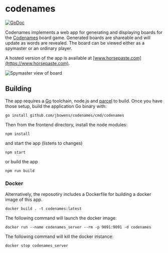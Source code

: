 # codenames

[![GoDoc](https://godoc.org/github.com/jbowens/codenames?status.svg)](https://godoc.org/github.com/jbowens/codenames)

Codenames implements a web app for generating and displaying boards for the <a href="https://en.wikipedia.org/wiki/Codenames_(board_game)">Codenames</a> board game. Generated boards are shareable and will update as words are revealed. The board can be viewed either as a spymaster or an ordinary player.

A hosted version of the app is available at [www.horsepaste.com](https://www.horsepaste.com).

![Spymaster view of board](https://raw.githubusercontent.com/jbowens/codenames/master/screenshot.png)

## Building

The app requires a [Go](https://golang.org/) toolchain, node.js and [parcel](https://parceljs.org/) to build. Once you have those setup, build the application Go binary with:

```
go install github.com/jbowens/codenames/cmd/codenames
```

Then from the frontend directory, install the node modules:

```
npm install
```

and start the app (listens to changes)

```
npm start
```

or build the app

```
npm run build
```

### Docker

Alternatively, the reposotiry includes a Dockerfile for building a docker image of this app.

```
docker build . -t codenames:latest
```

The following command will launch the docker image:

```
docker run --name codenames_server --rm -p 9091:9091 -d codenames
```

The following command will kill the docker instance:

```
docker stop codenames_server
```
